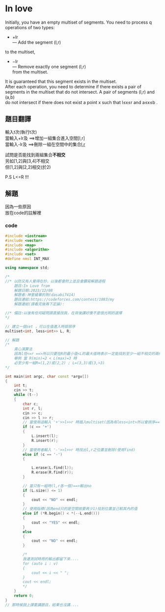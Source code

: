 # In love

Initially, you have an empty multiset of segments. You need to process q  
 operations of two types:  

* +lr  
 — Add the segment (l,r)

 to the multiset,  
* −lr  
 — Remove exactly one segment (l,r)    
 from the multiset.

It is guaranteed that this segment exists in the multiset.  
After each operation, you need to determine if there exists a pair of segments in the multiset that do not intersect. A pair of segments (l,r)  and (a,b)    
 do not intersect if there does not exist a point x such that l≤x≤r and a≤x≤b  .

## 題目翻譯
輸入t次(執行t次)    
當輸入+lr及 ==>增加一組集合進入空間[l,r]      
當輸入-lr及 ==>刪除一組在空間中的集合[l,r](保證一定存在於空間)  

試問是否能找到兩組集合**不相交**  
另如[1,2]與[3,4]不相交      
但[1,2]與[2,2]相交(於2)    

P.S L<=R !!!    

##  解題
因為一些原因   
放在code的註解裡    

### code
```cpp
#include <iostream>
#include <vector>
#include <map>
#include <algorithm>
#include <set>
#define nmsl INT_MAX

using namespace std;

/*
//* 以防又有人覺得在抄，以後都會附上並且會鑽寫解題過程
    題目:In Love from
    解題日期:2023/12/08
    解題者:神里綾華的狗(dasabi7414)
    題目連結:https://codeforces.com/contest/1883/my
    解題連結(請看完後再下定論):

//* 備註:以後有任何疑問請直接找我，在背後講好像不是很光明的選擇
*/

// 建立一個set ，可以在值進入時就排序
multiset<int, less<int>> L, R;

// 解題
/*
    貪心演算法
    因為l恆<=r ==>所以只要在R的最小值<L的最大值時表示一定能找到至少一組不相交的兩條線
    舉例 當 R(min)=2 < L(max)=3 時
    必至少有一組R=(1,2)或(2,2) ; L=(3,3)或(3,>3)
*/

int main(int argc, char const *argv[])
{
    int t;
    cin >> t;
    while (t--)
    {
        char c;
        int r, l;
        cin >> c;
        cin >> l >> r;
        // 當使用這輸入 '+'>>l>>r 時插入multiset(因為有less<int>所以會排序==>由小到大)
        if (c == '+')
        {
            L.insert(l);
            R.insert(r);
        }
        // 當使用者輸入 '-'>>l>>r 時找出l,r之位置並刪除(使用find)
        else if (c == '-')
        {

            L.erase(L.find(l));
            R.erase(R.find(r));
        }

        // 當只有一組時(l,r各一個)==>輸出no
        if (L.size() <= 1)
        {
            cout << "NO" << endl;
        }
        // 使用指標(因為end只的是空間故要再少1)找到位置並己較其內的值
        else if (*R.begin() < *(--L.end()))
        {
            cout << "YES" << endl;
        }
        else
        {
            cout << "NO" << endl;
        }

        /*
        我連測試時用的輸出都留下來....
        for (auto i : v)
        {
            cout << i << " ";
        }
        cout << endl;
        */
    }
    return 0;
}
// 那時候說上課要講題目，結果也沒講....
```
